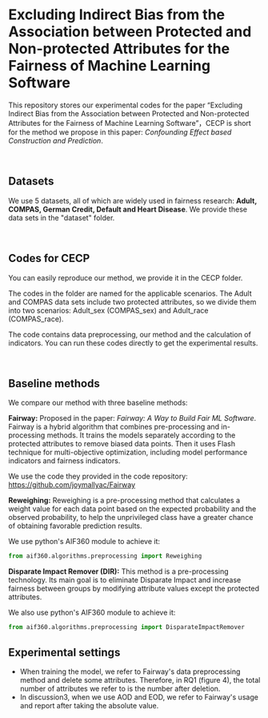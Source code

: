 # Excluding Indirect Bias from the Association between Protected and Non-protected Attributes for the Fairness of Machine Learning Software


This repository stores our experimental codes for the paper “Excluding Indirect Bias from the Association between Protected and Non-protected Attributes for the Fairness of Machine Learning Software”，CECP is short for the method we propose in this paper: *Confounding Effect based Construction and Prediction*.

<br/>

## Datasets

We use 5 datasets, all of which are widely used in fairness research: **Adult, COMPAS, German Credit, Default and Heart Disease**. We provide these data sets in the "dataset" folder.

<br/>

## Codes for CECP

You can easily reproduce our method, we provide it in the CECP folder. 

The codes in the folder are named for the applicable scenarios. The Adult and COMPAS data sets include two protected attributes, so we divide them into two scenarios: Adult_sex (COMPAS_sex) and Adult_race (COMPAS_race). 

The code contains data preprocessing, our method and the calculation of indicators. You can run these codes directly to get the experimental results.

<br/>

## Baseline methods

We compare our method with three baseline methods:

**Fairway:** Proposed in the paper: *Fairway: A Way to Build Fair ML Software*. Fairway is a hybrid algorithm that combines pre-processing and in-processing methods. It trains the models separately according to the protected attributes to remove biased data points. Then it uses Flash technique for multi-objective optimization, including model performance indicators and fairness indicators.

We use the code they provided in the code repository: <https://github.com/joymallyac/Fairway>

**Reweighing:** Reweighing is a pre-processing method that calculates a weight value for each data point based on the expected probability and the observed probability, to help the unprivileged class have a greater chance of obtaining favorable prediction results.

We use python's AIF360 module to achieve it: 

```python
from aif360.algorithms.preprocessing import Reweighing
```

**Disparate Impact Remover (DIR):** This method is a pre-processing technology. Its main goal is to eliminate Disparate Impact and increase fairness between groups by modifying attribute values except the protected attributes.

We also use python's AIF360 module to achieve it: 

```python
from aif360.algorithms.preprocessing import DisparateImpactRemover
```

## Experimental settings
* When training the model, we refer to Fairway's data preprocessing method and delete some attributes. Therefore, in RQ1 (figure 4), the total number of attributes we refer to is the number after deletion.
* In discussion3, when we use AOD and EOD, we refer to Fairway's usage and report after taking the absolute value.
